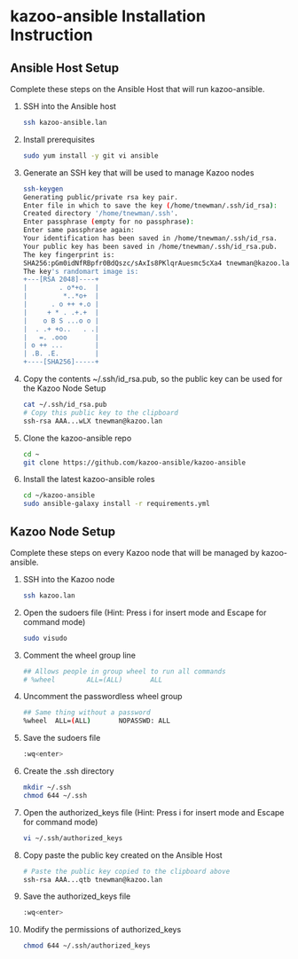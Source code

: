 # kazoo-ansible Installation Instruction

## Ansible Host Setup
Complete these steps on the Ansible Host that will run kazoo-ansible.

1. SSH into the Ansible host
   ```bash
   ssh kazoo-ansible.lan
   ```
2. Install prerequisites
   ```bash
   sudo yum install -y git vi ansible
   ```
3. Generate an SSH key that will be used to manage Kazoo nodes
   ```bash
   ssh-keygen
   Generating public/private rsa key pair.
   Enter file in which to save the key (/home/tnewman/.ssh/id_rsa):
   Created directory '/home/tnewman/.ssh'.
   Enter passphrase (empty for no passphrase):
   Enter same passphrase again:
   Your identification has been saved in /home/tnewman/.ssh/id_rsa.
   Your public key has been saved in /home/tnewman/.ssh/id_rsa.pub.
   The key fingerprint is:
   SHA256:pGm0idNfRBpfr0BdQszc/sAxIs8PKlqrAuesmc5cXa4 tnewman@kazoo.lan
   The key's randomart image is:
   +---[RSA 2048]----+
   |        . o*+o.  |
   |         *..*o+  |
   |      . o ++ +.o |
   |     + * . .+.+  |
   |    o B S ...o o |
   |  . .+ +o..   . .|
   |   =. .ooo       |
   | o ++ ...        |
   | .B. .E.         |
   +----[SHA256]-----+
   ```
4. Copy the contents ~/.ssh/id_rsa.pub, so the public key can be used for the 
   Kazoo Node Setup
   ```bash
   cat ~/.ssh/id_rsa.pub
   # Copy this public key to the clipboard
   ssh-rsa AAA...wLX tnewman@kazoo.lan
   ```
5. Clone the kazoo-ansible repo
   ```bash
   cd ~
   git clone https://github.com/kazoo-ansible/kazoo-ansible
   ```
6. Install the latest kazoo-ansible roles
   ```bash
   cd ~/kazoo-ansible
   sudo ansible-galaxy install -r requirements.yml
   ```

## Kazoo Node Setup
Complete these steps on every Kazoo node that will be managed by kazoo-ansible.

1. SSH into the Kazoo node
   ```bash
   ssh kazoo.lan
   ```
2. Open the sudoers file (Hint: Press i for insert mode and Escape for command mode)
   ```bash
   sudo visudo
   ```
3. Comment the wheel group line
   ```bash
   ## Allows people in group wheel to run all commands
   # %wheel        ALL=(ALL)       ALL
   ```
4. Uncomment the passwordless wheel group
   ```bash
   ## Same thing without a password
   %wheel  ALL=(ALL)       NOPASSWD: ALL
   ```
5. Save the sudoers file
   ```bash
   :wq<enter>
   ```
6. Create the .ssh directory
   ```bash
   mkdir ~/.ssh
   chmod 644 ~/.ssh
   ```
7. Open the authorized_keys file (Hint: Press i for insert mode and Escape for command mode)
   ```bash
   vi ~/.ssh/authorized_keys
   ```
8. Copy paste the public key created on the Ansible Host
   ```bash
   # Paste the public key copied to the clipboard above
   ssh-rsa AAA...qtb tnewman@kazoo.lan
   ```
9. Save the authorized_keys file
   ```bash
   :wq<enter>
   ```
10. Modify the permissions of authorized_keys
    ```bash
    chmod 644 ~/.ssh/authorized_keys
    ```
